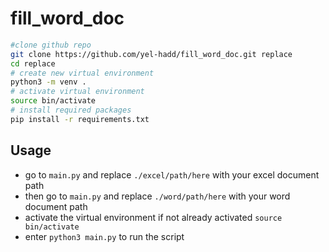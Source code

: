 # fill_word_doc
 
```bash
#clone github repo
git clone https://github.com/yel-hadd/fill_word_doc.git replace
cd replace
# create new virtual environment
python3 -m venv .
# activate virtual environment
source bin/activate
# install required packages
pip install -r requirements.txt
```
## Usage
* go to ```main.py``` and replace ```./excel/path/here``` with your excel document path
* then go to ```main.py``` and replace ```./word/path/here``` with your word document path
* activate the virtual environment if not already activated ```source bin/activate```
* enter ```python3 main.py``` to run the script
